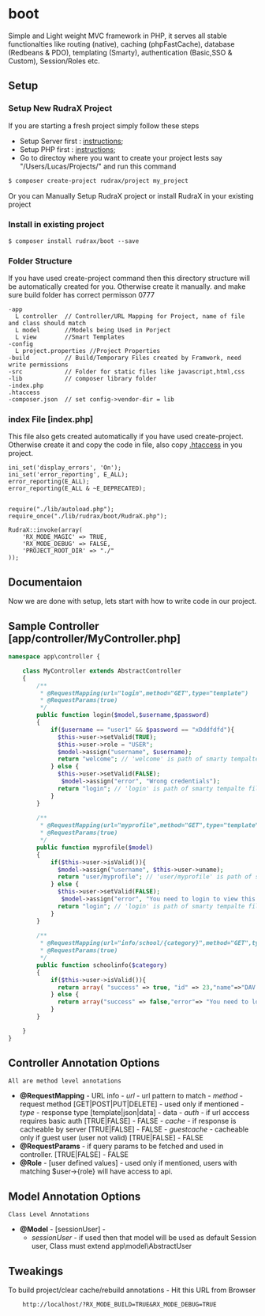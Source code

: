 # boot
Simple and Light weight MVC framework in PHP, it serves all stable functionalties like routing (native), caching (phpFastCache), database (Redbeans & PDO), templating (Smarty), authentication (Basic,SSO & Custom), Session/Roles etc.

## Setup

### Setup New RudraX Project
If you are starting a fresh project simply follow these steps
- Setup Server first : [instructions](/boilerplatez/docs/master/markdown/xampp/ENV.md);
- Setup PHP first : [instructions](/boilerplatez/docs/master/markdown/php/ENV.md);
- Go to directoy where you want to create your project lests say "/Users/Lucas/Projects/" and run this command
```bash
$ composer create-project rudrax/project my_project
```
Or you can Manually Setup RudraX project or install RudraX in your existing project

### Install in existing project
```
$ composer install rudrax/boot --save
```

### Folder Structure
If you have used create-project command then this directory structure will be automatically created for you. Otherwise create it manually. and make sure build folder has correct permisson 0777
```
-app
  L controller  // Controller/URL Mapping for Project, name of file and class should match
  L model       //Models being Used in Porject
  L view        //Smart Templates
-config
  L project.properties //Project Properties
-build          // Build/Temporary Files created by Framwork, need write permissions
-src            // Folder for static files like javascript,html,css 
-lib            // composer library folder
-index.php
.htaccess
-composer.json  // set config->vendor-dir = lib

```
### index File [index.php]
This file also gets created automatically if you have used create-project. Otherwise create it and copy the code in file, 
also copy [.htaccess](.rudraks/boot/master/root.htaccess) in you project.
```
ini_set('display_errors', 'On');
ini_set('error_reporting', E_ALL);
error_reporting(E_ALL);
error_reporting(E_ALL & ~E_DEPRECATED);


require("./lib/autoload.php");
require_once("./lib/rudrax/boot/RudraX.php");

RudraX::invoke(array(
    'RX_MODE_MAGIC' => TRUE,
    'RX_MODE_DEBUG' => FALSE,
    'PROJECT_ROOT_DIR' => "./"
));
```

## Documentaion
Now we are done with setup, lets start with how to write code in our project.

## Sample Controller [app/controller/MyController.php]
```php
namespace app\controller {

    class MyController extends AbstractController
    {
        /**
         * @RequestMapping(url="login",method="GET",type="template")
         * @RequestParams(true)
         */
        public function login($model,$username,$password)
        {
            if($username == "user1" && $password == "xDddfdfd"){
              $this->user->setValid(TRUE);
              $this->user->role = "USER";
              $model->assign("username", $username);
              return "welcome"; // 'welcome' is path of smarty tempalte file in view folder
            } else {
              $this->user->setValid(FALSE);
               $model->assign("error", "Wrong credentials");
              return "login"; // 'login' is path of smarty tempalte file in view folder
            }
        }
        
        /**
         * @RequestMapping(url="myprofile",method="GET",type="template")
         * @RequestParams(true)
         */
        public function myprofile($model)
        {
            if($this->user->isValid()){
              $model->assign("username", $this->user->uname);
              return "user/myprofile"; // 'user/myprofile' is path of smarty tempalte file in view folder
            } else {
              $this->user->setValid(FALSE);
               $model->assign("error", "You need to login to view this page");
              return "login"; // 'login' is path of smarty tempalte file in view folder
            }
        }
        
        /**
         * @RequestMapping(url="info/school/{category}",method="GET",type="json")
         * @RequestParams(true)
         */
        public function schoolinfo($category)
        {
            if($this->user->isValid()){
              return array( "success" => true, "id" => 23,"name"=>"DAV Public School");
            } else {
              return array("success" => false,"error"=> "You need to login to view this info");
            }
        }

    }
}

```

## Controller Annotation Options
    All are method level annotations
- **@RequestMapping** - URL info
      - *url* - url pattern to match
      - *method* - request method [GET|POST|PUT|DELETE] - used only if mentioned
      - *type* -  response type [template|json|data] - data
      - *auth* - if url acccess requires basic auth [TRUE|FALSE] - FALSE
      - *cache* - if response is cacheable by server [TRUE|FALSE] - FALSE
      - *guestcache* - cacheable only if guest user (user not valid) [TRUE|FALSE] - FALSE
- **@RequestParams** - if query params to be fetched and used in controller. [TRUE|FALSE] - FALSE  
- **@Role** - [user defined values] - used only if mentioned, users with matching $user->{role} will have access to api.


## Model Annotation Options
    Class Level Annotations
- **@Model** - [sessionUser] - 
    - *sessionUser* - if used then that model will be used as default Session user, Class must extend app\model\AbstractUser


## Tweakings
To build project/clear cache/rebuild annotations - Hit this URL from Browser
```
    http://localhost/?RX_MODE_BUILD=TRUE&RX_MODE_DEBUG=TRUE
```
